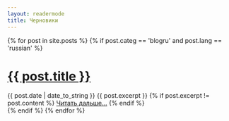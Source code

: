 ```yaml
---
layout: readermode
title: Черновики
---
```


<div class="posts">
  {% for post in site.posts %}
		{% if post.categ == 'blogru' and post.lang == 'russian' %}
		  <div class="post pb-5">
   			<h1 class="post-title">
      	<a class="text-dark" href="{{ site.baseurl }}{{ post.url }}">
        	{{ post.title }}
      	</a>
    		</h1>
		    <span class="post-date">{{ post.date | date_to_string }}</span>
    		{{ post.excerpt }}
				{% if post.excerpt != post.content %}
    			<a class="btn btn-light btn-block" href="{{ site.baseurl }}{{ post.url }}">Читать дальше...</a>
				{% endif %}
			</div>
		{% endif %}
	{% endfor %}
</div>
